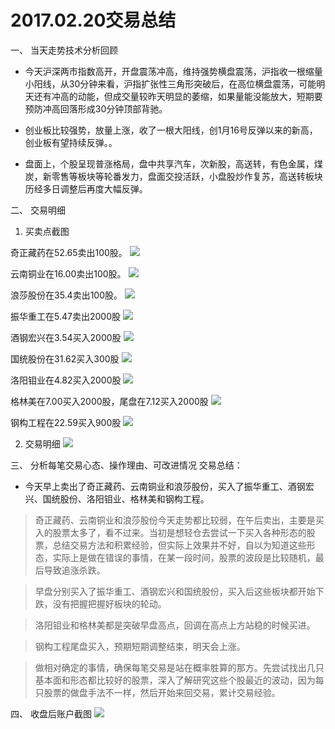 # 2017.02.20交易总结 #
一、	当天走势技术分析回顾

- 今天沪深两市指数高开，开盘震荡冲高，维持强势横盘震荡，沪指收一根缩量小阳线，从30分钟来看，沪指扩张性三角形突破后，在高位横盘震荡，可能明天还有冲高的动能，但成交量较昨天明显的萎缩，如果量能没能放大，短期要预防冲高回落形成30分钟顶部背驰。

- 创业板比较强势，放量上涨，收了一根大阳线，创1月16号反弹以来的新高，创业板有望持续反弹。。

- 盘面上，个股呈现普涨格局，盘中共享汽车，次新股，高送转，有色金属，煤炭，新零售等板块等轮番发力，盘面交投活跃，小盘股炒作复苏，高送转板块历经多日调整后再度大幅反弹。

二、	交易明细

1.	买卖点截图

奇正藏药在52.65卖出100股。
![](20170221153308.png)

云南铜业在16.00卖出100股。
![](20170221153604.png)

浪莎股份在35.4卖出100股。
![](20170221153727.png)

振华重工在5.47卖出2000股
![](20170221152639.png)

酒钢宏兴在3.54买入2000股
![](20170221152748.png)

国统股份在31.62买入300股
![](20170221152909.png)

洛阳钼业在4.82买入2000股
![](20170221153006.png)

格林美在7.00买入2000股，尾盘在7.12买入2000股
![](20170221153129.png)

钢构工程在22.59买入900股
![](20170221153833.png)

2.	交易明细
![](20170221150559.png)

三、	分析每笔交易心态、操作理由、可改进情况
交易总结：

- 今天早上卖出了奇正藏药、云南铜业和浪莎股份，买入了振华重工、酒钢宏兴、国统股份、洛阳钼业、格林美和钢构工程。

>奇正藏药、云南铜业和浪莎股份今天走势都比较弱，在午后卖出，主要是买入的股票太多了，看不过来。当初是想轻仓去尝试一下买入各种形态的股票，总结交易方法和积累经验，但实际上效果并不好，自以为知道这些形态，实际上是做在错误的事情，在某一段时间，股票的波段是比较随机，最后导致追涨杀跌。

>早盘分别买入了振华重工、酒钢宏兴和国统股份，买入后这些板块都开始下跌，没有把握把握好板块的轮动。

>洛阳钼业和格林美都是突破早盘高点，回调在高点上方站稳的时候买进。

>钢构工程尾盘买入，预期短期调整结束，明天会上涨。

> 做相对确定的事情，确保每笔交易是站在概率胜算的那方。先尝试找出几只基本面和形态都比较好的股票，深入了解研究这些个股最近的波动，因为每只股票的做盘手法不一样，然后开始来回交易，累计交易经验。

四、	收盘后账户截图
![](20170221150448.png)
